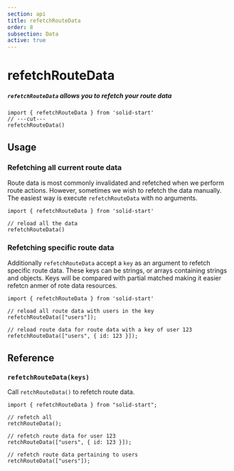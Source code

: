 ```yaml
---
section: api
title: refetchRouteData
order: 8
subsection: Data
active: true
---
```


# refetchRouteData

##### `refetchRouteData` allows you to refetch your route data

<div class="text-lg">

```tsx twoslash
import { refetchRouteData } from 'solid-start'
// ---cut---
refetchRouteData()
```

</div>

<table-of-contents></table-of-contents>

## Usage

### Refetching all current route data

Route data is most commonly invalidated and refetched when we perform route actions. However, sometimes we wish to refetch the data manually. The easiest way is execute `refetchRouteData` with no arguments.

```tsx twoslash
import { refetchRouteData } from 'solid-start'

// reload all the data
refetchRouteData()
```

### Refetching specific route data

Additionally `refetchRouteData` accept a `key` as an argument to refetch specific route data. These keys can be strings, or arrays containing strings and objects. Keys will be compared with partial matched making it easier refetcn anmer of rote data resources.

```tsx twoslash
import { refetchRouteData } from 'solid-start'

// reload all route data with users in the key
refetchRouteData(["users"]);

// reload route data for route data with a key of user 123
refetchRouteData(["users", { id: 123 }]);
```


## Reference

### `refetchRouteData(keys)`


Call `retchRouteData()` to refetch route data.

```tsx twoslash
import { refetchRouteData } from "solid-start";

// refetch all
retchRouteData();

// refetch route data for user 123
retchRouteData(["users", { id: 123 }]);

// refetch route data pertaining to users
retchRouteData(["users"]);
```